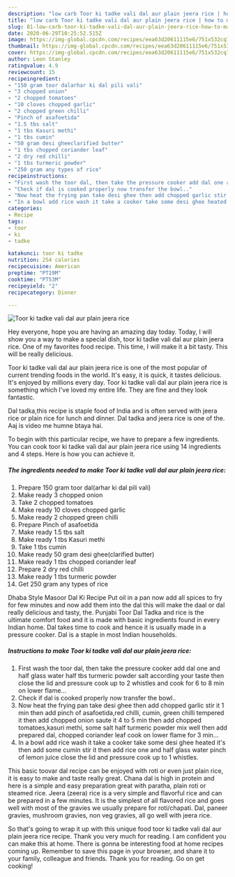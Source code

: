 ```yaml
---
description: "low carb Toor ki tadke vali dal aur plain jeera rice | how to make the best Toor ki tadke vali dal aur plain jeera rice"
title: "low carb Toor ki tadke vali dal aur plain jeera rice | how to make the best Toor ki tadke vali dal aur plain jeera rice"
slug: 81-low-carb-toor-ki-tadke-vali-dal-aur-plain-jeera-rice-how-to-make-the-best-toor-ki-tadke-vali-dal-aur-plain-jeera-rice
date: 2020-06-29T10:25:52.515Z
image: https://img-global.cpcdn.com/recipes/eea63d20611115e6/751x532cq70/toor-ki-tadke-vali-dal-aur-plain-jeera-rice-recipe-main-photo.jpg
thumbnail: https://img-global.cpcdn.com/recipes/eea63d20611115e6/751x532cq70/toor-ki-tadke-vali-dal-aur-plain-jeera-rice-recipe-main-photo.jpg
cover: https://img-global.cpcdn.com/recipes/eea63d20611115e6/751x532cq70/toor-ki-tadke-vali-dal-aur-plain-jeera-rice-recipe-main-photo.jpg
author: Leon Stanley
ratingvalue: 4.9
reviewcount: 15
recipeingredient:
- "150 gram toor dalarhar ki dal pili vali"
- "3 chopped onion"
- "2 chopped tomatoes"
- "10 cloves chopped garlic"
- "2 chopped green chilli"
- "Pinch of asafoetida"
- "1.5 tbs salt"
- "1 tbs Kasuri methi"
- "1 tbs cumin"
- "50 gram desi gheeclarified butter"
- "1 tbs chopped coriander leaf"
- "2 dry red chilli"
- "1 tbs turmeric powder"
- "250 gram any types of rice"
recipeinstructions:
- "First wash the toor dal, then take the pressure cooker add dal one and half glass water half tbs turmeric powder salt according your taste then close the lid and pressure cook up to 2 whistles and cook for 6 to 8 min on lower flame..."
- "Check if dal is cooked properly now transfer the bowl.."
- "Now heat the frying pan take desi ghee then add chopped garlic stir it 1 min then add pinch of asafoetida,red chilli, cumin, green chilli tempered it then add chopped onion saute it 4 to 5 min then add chopped tomatoes,kasuri methi, some salt half turmeric powder mix well then add prepared dal, chopped coriander leaf cook on lower flame for 3 min..."
- "In a bowl add rice wash it take a cooker take some desi ghee heated it&#39;s then add some cumin stir it then add rice one and half glass water pinch of lemon juice close the lid and pressure cook up to 1 whistles."
categories:
- Recipe
tags:
- toor
- ki
- tadke

katakunci: toor ki tadke 
nutrition: 254 calories
recipecuisine: American
preptime: "PT19M"
cooktime: "PT53M"
recipeyield: "2"
recipecategory: Dinner

---
```



![Toor ki tadke vali dal aur plain jeera rice](https://img-global.cpcdn.com/recipes/eea63d20611115e6/751x532cq70/toor-ki-tadke-vali-dal-aur-plain-jeera-rice-recipe-main-photo.jpg)

Hey everyone, hope you are having an amazing day today. Today, I will show you a way to make a special dish, toor ki tadke vali dal aur plain jeera rice. One of my favorites food recipe. This time, I will make it a bit tasty. This will be really delicious.

Toor ki tadke vali dal aur plain jeera rice is one of the most popular of current trending foods in the world. It's easy, it is quick, it tastes delicious. It's enjoyed by millions every day. Toor ki tadke vali dal aur plain jeera rice is something which I've loved my entire life. They are fine and they look fantastic.

Dal tadka,this recipe is staple food of India and is often served with jeera rice or plain rice for lunch and dinner. Dal tadka and jeera rice is one of the. Aaj is video me humne btaya hai.


To begin with this particular recipe, we have to prepare a few ingredients. You can cook toor ki tadke vali dal aur plain jeera rice using 14 ingredients and 4 steps. Here is how you can achieve it.

<!--inarticleads1-->

##### The ingredients needed to make Toor ki tadke vali dal aur plain jeera rice:

1. Prepare 150 gram toor dal(arhar ki dal pili vali)
1. Make ready 3 chopped onion
1. Take 2 chopped tomatoes
1. Make ready 10 cloves chopped garlic
1. Make ready 2 chopped green chilli
1. Prepare Pinch of asafoetida
1. Make ready 1.5 tbs salt
1. Make ready 1 tbs Kasuri methi
1. Take 1 tbs cumin
1. Make ready 50 gram desi ghee(clarified butter)
1. Make ready 1 tbs chopped coriander leaf
1. Prepare 2 dry red chilli
1. Make ready 1 tbs turmeric powder
1. Get 250 gram any types of rice


Dhaba Style Masoor Dal Ki Recipe Put oil in a pan now add all spices to fry for few minutes and now add them into the dal this will make the daal or dal really delicious and tasty, the. Punjabi Toor Dal Tadka and rice is the ultimate comfort food and it is made with basic ingredients found in every Indian home. Dal takes time to cook and hence it is usually made in a pressure cooker. Dal is a staple in most Indian households. 

<!--inarticleads2-->

##### Instructions to make Toor ki tadke vali dal aur plain jeera rice:

1. First wash the toor dal, then take the pressure cooker add dal one and half glass water half tbs turmeric powder salt according your taste then close the lid and pressure cook up to 2 whistles and cook for 6 to 8 min on lower flame...
1. Check if dal is cooked properly now transfer the bowl..
1. Now heat the frying pan take desi ghee then add chopped garlic stir it 1 min then add pinch of asafoetida,red chilli, cumin, green chilli tempered it then add chopped onion saute it 4 to 5 min then add chopped tomatoes,kasuri methi, some salt half turmeric powder mix well then add prepared dal, chopped coriander leaf cook on lower flame for 3 min...
1. In a bowl add rice wash it take a cooker take some desi ghee heated it&#39;s then add some cumin stir it then add rice one and half glass water pinch of lemon juice close the lid and pressure cook up to 1 whistles.


This basic toovar dal recipe can be enjoyed with roti or even just plain rice, it is easy to make and taste really great. Chana dal is high in protein and here is a simple and easy preparation great with paratha, plain roti or steamed rice. Jeera (zeera) rice is a very simple and flavorful rice and can be prepared in a few minutes. It is the simplest of all flavored rice and goes well with most of the gravies we usually prepare for roti/chapati. Dal, paneer gravies, mushroom gravies, non veg gravies, all go well with jeera rice. 

So that's going to wrap it up with this unique food toor ki tadke vali dal aur plain jeera rice recipe. Thank you very much for reading. I am confident you can make this at home. There is gonna be interesting food at home recipes coming up. Remember to save this page in your browser, and share it to your family, colleague and friends. Thank you for reading. Go on get cooking!
